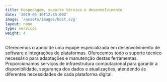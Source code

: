 ```yaml
---
title: Hospedagem, suporte técnico e desenvolvimento
date: '2019-05-10T12:45:00Z'
image: '/assets/images/host.svg'
layout: none
type: servicos
weight: 4
---
```

Oferecemos o apoio de uma equipe especializada em desenvolvimento de software e integrações de plataformas. Oferecemos todo o suporte técnico necessário para adaptações e manutenção destas ferramentas. Proporcionamos serviços de infraestrutura computacional para garantir a disponibilidade, segurança dos dados e atualizações, atendendo às diferentes necessidades de cada plataforma digital.
